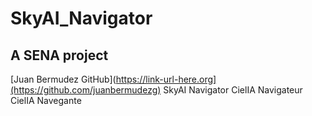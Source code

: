 # SkyAI_Navigator
## A SENA project
[Juan Bermudez GitHub](https://link-url-here.org](https://github.com/juanbermudezg)
SkyAI Navigator
CielIA Navigateur
CielIA Navegante

